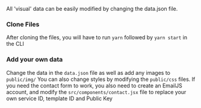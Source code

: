 
All 'visual' data can be easily modified by changing the data.json file.

### Clone Files
After cloning the files, you will have to run ```yarn``` followed by ```yarn start``` in the CLI

### Add your own data 
Change the data in the ```data.json``` file as well as add any images to ```public/img/```
You can also change styles by modifying the ```public/css``` files.
If you need the contact form to work, you also need to create an EmailJS account, and modify the ```src/components/contact.jsx``` file to replace your own service ID, template ID and Public Key

